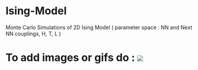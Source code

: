 # Ising-Model
Monte Carlo Simulations of 2D Ising Model ( parameter space : NN and Next NN couplings, H, T, L )

# To add images or gifs do : ![](name-of-giphy.gif)
